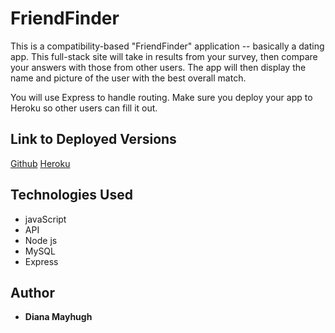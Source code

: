 # FriendFinder

This is a compatibility-based "FriendFinder" application -- basically a dating app. This full-stack site will take in results from your survey, then compare your answers with those from other users. The app will then display the name and picture of the user with the best overall match.

You will use Express to handle routing. Make sure you deploy your app to Heroku so other users can fill it out.

## Link to Deployed Versions

[Github](https://github.com/mayhugh82/FriendFinder)
[Heroku](https://friendfinder-mayhugh82.herokuapp.com/)

## Technologies Used
* javaScript
* API
* Node js
* MySQL
* Express

## Author
* **Diana Mayhugh**